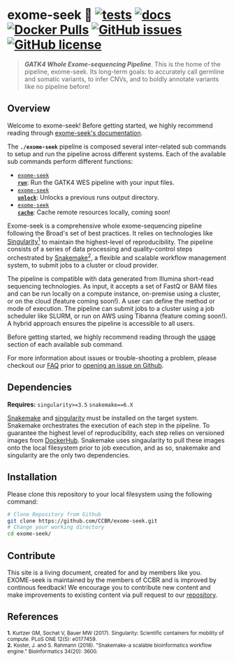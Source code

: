 # exome-seek 🔬 [![tests](https://github.com/CCBR/exome-seek/workflows/tests/badge.svg)](https://github.com/CCBR/exome-seek/actions/workflows/main.yaml) [![docs](https://github.com/CCBR/exome-seek/workflows/docs/badge.svg)](https://github.com/CCBR/exome-seek/actions/workflows/docs.yml) [![Docker Pulls](https://img.shields.io/docker/pulls/nciccbr/ccbr_wes_base)](https://hub.docker.com/r/nciccbr/ccbr_wes_base) [![GitHub issues](https://img.shields.io/github/issues/CCBR/exome-seek?color=brightgreen)](https://github.com/CCBR/exome-seek/issues)  [![GitHub license](https://img.shields.io/github/license/CCBR/exome-seek)](https://github.com/CCBR/exome-seek/blob/main/LICENSE) 

> **_GATK4 Whole Exome-sequencing Pipeline_**. This is the home of the pipeline, exome-seek. Its long-term goals: to accurately call germline and somatic variants, to infer CNVs, and to boldly annotate variants like no pipeline before!

## Overview
Welcome to exome-seek! Before getting started, we highly recommend reading through [exome-seek's documentation](https://CCBR.github.io/exome-seek).

The **`./exome-seek`** pipeline is composed several inter-related sub commands to setup and run the pipeline across different systems. Each of the available sub commands perform different functions: 

 * [<code>exome-seek <b>run</b></code>](https://CCBR.github.io/exome-seek/usage/run/): Run the GATK4 WES pipeline with your input files.
 * [<code>exome-seek <b>unlock</b></code>](https://CCBR.github.io/exome-seek/usage/unlock/): Unlocks a previous runs output directory.
 * [<code>exome-seek <b>cache</b></code>](https://CCBR.github.io/exome-seek/usage/cache/): Cache remote resources locally, coming soon!

Exome-seek is a comprehensive whole exome-sequencing pipeline following the Broad's set of best practices. It relies on technologies like [Singularity<sup>1</sup>](https://singularity.lbl.gov/) to maintain the highest-level of reproducibility. The pipeline consists of a series of data processing and quality-control steps orchestrated by [Snakemake<sup>2</sup>](https://snakemake.readthedocs.io/en/stable/), a flexible and scalable workflow management system, to submit jobs to a cluster or cloud provider.

The pipeline is compatible with data generated from Illumina short-read sequencing technologies. As input, it accepts a set of FastQ or BAM files and can be run locally on a compute instance, on-premise using a cluster, or on the cloud (feature coming soon!). A user can define the method or mode of execution. The pipeline can submit jobs to a cluster using a job scheduler like SLURM, or run on AWS using Tibanna (feature coming soon!). A hybrid approach ensures the pipeline is accessible to all users.

Before getting started, we highly recommend reading through the [usage](https://CCBR.github.io/exome-seek/usage/run/) section of each available sub command.

For more information about issues or trouble-shooting a problem, please checkout our [FAQ](faq/questions.md) prior to [opening an issue on Github](https://github.com/CCBR/exome-seek/issues).

## Dependencies
**Requires:** `singularity>=3.5`  `snakemake==6.X`

[Snakemake](https://snakemake.readthedocs.io/en/stable/getting_started/installation.html) and [singularity](https://singularity.lbl.gov/all-releases) must be installed on the target system. Snakemake orchestrates the execution of each step in the pipeline. To guarantee the highest level of reproducibility, each step relies on versioned images from [DockerHub](https://hub.docker.com/orgs/nciccbr/repositories). Snakemake uses singaularity to pull these images onto the local filesystem prior to job execution, and as so, snakemake and singularity are the only two dependencies.

## Installation
Please clone this repository to your local filesystem using the following command:
```bash
# Clone Repository from Github
git clone https://github.com/CCBR/exome-seek.git
# Change your working directory
cd exome-seek/
```

## Contribute 

This site is a living document, created for and by members like you. EXOME-seek is maintained by the members of CCBR and is improved by continous feedback! We encourage you to contribute new content and make improvements to existing content via pull request to our [repository](https://github.com/CCBR/exome-seek/pulls).


## References
<sup>**1.**  Kurtzer GM, Sochat V, Bauer MW (2017). Singularity: Scientific containers for mobility of compute. PLoS ONE 12(5): e0177459.</sup>  
<sup>**2.**  Koster, J. and S. Rahmann (2018). "Snakemake-a scalable bioinformatics workflow engine." Bioinformatics 34(20): 3600.</sup>  
